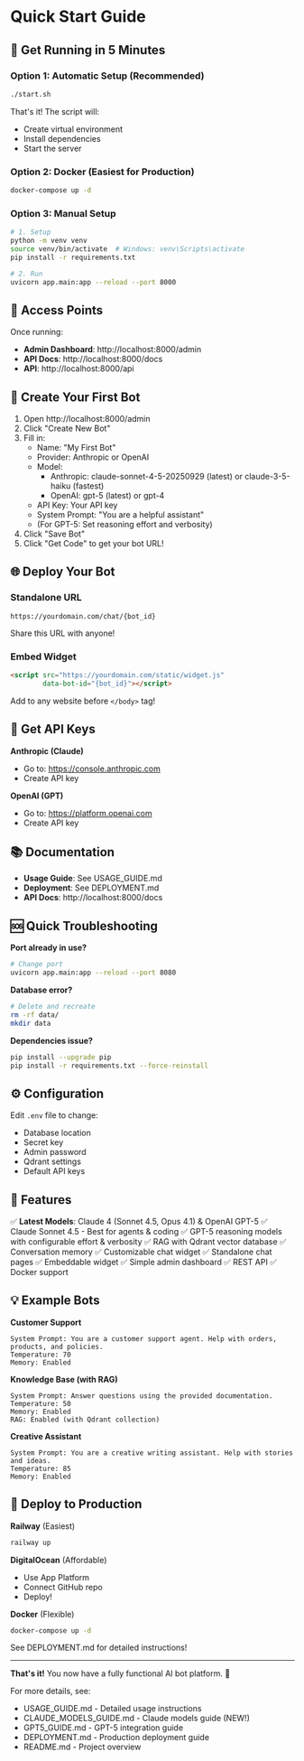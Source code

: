 # Quick Start Guide

## 🚀 Get Running in 5 Minutes

### Option 1: Automatic Setup (Recommended)

```bash
./start.sh
```

That's it! The script will:
- Create virtual environment
- Install dependencies
- Start the server

### Option 2: Docker (Easiest for Production)

```bash
docker-compose up -d
```

### Option 3: Manual Setup

```bash
# 1. Setup
python -m venv venv
source venv/bin/activate  # Windows: venv\Scripts\activate
pip install -r requirements.txt

# 2. Run
uvicorn app.main:app --reload --port 8000
```

## 🎯 Access Points

Once running:

- **Admin Dashboard**: http://localhost:8000/admin
- **API Docs**: http://localhost:8000/docs
- **API**: http://localhost:8000/api

## 📝 Create Your First Bot

1. Open http://localhost:8000/admin
2. Click "Create New Bot"
3. Fill in:
   - Name: "My First Bot"
   - Provider: Anthropic or OpenAI
   - Model:
     - Anthropic: claude-sonnet-4-5-20250929 (latest) or claude-3-5-haiku (fastest)
     - OpenAI: gpt-5 (latest) or gpt-4
   - API Key: Your API key
   - System Prompt: "You are a helpful assistant"
   - (For GPT-5: Set reasoning effort and verbosity)
4. Click "Save Bot"
5. Click "Get Code" to get your bot URL!

## 🌐 Deploy Your Bot

### Standalone URL
```
https://yourdomain.com/chat/{bot_id}
```
Share this URL with anyone!

### Embed Widget
```html
<script src="https://yourdomain.com/static/widget.js"
        data-bot-id="{bot_id}"></script>
```
Add to any website before `</body>` tag!

## 🔑 Get API Keys

**Anthropic (Claude)**
- Go to: https://console.anthropic.com
- Create API key

**OpenAI (GPT)**
- Go to: https://platform.openai.com
- Create API key

## 📚 Documentation

- **Usage Guide**: See USAGE_GUIDE.md
- **Deployment**: See DEPLOYMENT.md
- **API Docs**: http://localhost:8000/docs

## 🆘 Quick Troubleshooting

**Port already in use?**
```bash
# Change port
uvicorn app.main:app --reload --port 8080
```

**Database error?**
```bash
# Delete and recreate
rm -rf data/
mkdir data
```

**Dependencies issue?**
```bash
pip install --upgrade pip
pip install -r requirements.txt --force-reinstall
```

## ⚙️ Configuration

Edit `.env` file to change:
- Database location
- Secret key
- Admin password
- Qdrant settings
- Default API keys

## 🎨 Features

✅ **Latest Models**: Claude 4 (Sonnet 4.5, Opus 4.1) & OpenAI GPT-5
✅ Claude Sonnet 4.5 - Best for agents & coding
✅ GPT-5 reasoning models with configurable effort & verbosity
✅ RAG with Qdrant vector database
✅ Conversation memory
✅ Customizable chat widget
✅ Standalone chat pages
✅ Embeddable widget
✅ Simple admin dashboard
✅ REST API
✅ Docker support

## 💡 Example Bots

**Customer Support**
```
System Prompt: You are a customer support agent. Help with orders, products, and policies.
Temperature: 70
Memory: Enabled
```

**Knowledge Base (with RAG)**
```
System Prompt: Answer questions using the provided documentation.
Temperature: 50
Memory: Enabled
RAG: Enabled (with Qdrant collection)
```

**Creative Assistant**
```
System Prompt: You are a creative writing assistant. Help with stories and ideas.
Temperature: 85
Memory: Enabled
```

## 🚢 Deploy to Production

**Railway** (Easiest)
```bash
railway up
```

**DigitalOcean** (Affordable)
- Use App Platform
- Connect GitHub repo
- Deploy!

**Docker** (Flexible)
```bash
docker-compose up -d
```

See DEPLOYMENT.md for detailed instructions!

---

**That's it!** You now have a fully functional AI bot platform. 🎉

For more details, see:
- USAGE_GUIDE.md - Detailed usage instructions
- CLAUDE_MODELS_GUIDE.md - Claude models guide (NEW!)
- GPT5_GUIDE.md - GPT-5 integration guide
- DEPLOYMENT.md - Production deployment guide
- README.md - Project overview
